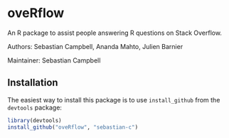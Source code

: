 oveRflow
========

An R package to assist people answering R questions on Stack Overflow.

Authors: Sebastian Campbell, Ananda Mahto, Julien Barnier

Maintainer: Sebastian Campbell

Installation
------------

The easiest way to install this package is to use `install_github` from the `devtools` package:

```R
library(devtools)
install_github("oveRflow", "sebastian-c")
```
